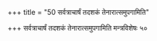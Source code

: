 +++
title = "50 सर्वत्राचार्षं तदशकं तेनारात्समुपगामिति"

+++
सर्वत्राचार्षं तदशकं तेनारात्समुपगामिति मन्त्रविशेषः ५०